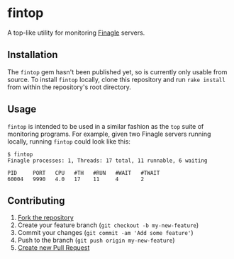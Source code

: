# fintop

A top-like utility for monitoring [Finagle](http://github.com/twitter/finagle) servers.

## Installation

The `fintop` gem hasn't been published yet, so is currently only usable from
source. To install `fintop` locally, clone this repository and run
`rake install` from within the repository's root directory.

## Usage

`fintop` is intended to be used in a similar fashion as the `top` suite of
monitoring programs. For example, given two Finagle servers running locally,
running `fintop` could look like this:

    $ fintop
    Finagle processes: 1, Threads: 17 total, 11 runnable, 6 waiting

    PID     PORT   CPU   #TH   #RUN   #WAIT   #TWAIT
    60004   9990   4.0   17    11     4       2

## Contributing

1. [Fork the repository](http://github.com/evnm/fintop/fork)
2. Create your feature branch (`git checkout -b my-new-feature`)
3. Commit your changes (`git commit -am 'Add some feature'`)
4. Push to the branch (`git push origin my-new-feature`)
5. [Create new Pull Request](https://help.github.com/articles/creating-a-pull-request)

